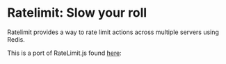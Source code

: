 # Ratelimit: Slow your roll

Ratelimit provides a way to rate limit actions across multiple servers using Redis.

This is a port of RateLimit.js found [here](https://github.com/chriso/redback/blob/master/lib/advanced_structures/RateLimit.js): 

